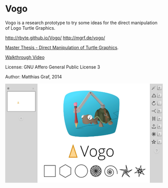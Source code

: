Vogo
====

Vogo is a research prototype to try some ideas for the direct manipulation of Logo Turtle Graphics.

http://rbyte.github.io/Vogo/
http://mgrf.de/vogo/

[Master Thesis - Direct Manipulation of Turtle Graphics](Master%20Thesis%20-%20Direct%20Manipulation%20of%20Turtle%20Graphics.pdf).

[Walkthrough Video](https://vimeo.com/113843398)

License: GNU Affero General Public License 3

Author: Matthias Graf, 2014

![Poster](images/intro_vogo_poster_2.jpg)
